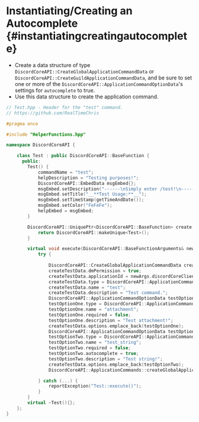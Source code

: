 Instantiating/Creating an Autocomplete {#instantiatingcreatingautocomplete}
============ 
- Create a data structure of type `DiscordCoreAPI::CreateGlobalApplicationCommandData` or `DiscordCoreAPI::CreateGuildApplicationCommandData`, and be sure to set one or more of the `DiscordCoreAPI::ApplicationCommandOptionData`'s settings for `autocomplete` to true.
- Use this data structure to create the application command.

```cpp
// Test.hpp - Header for the "test" command.
// https://github.com/RealTimeChris

#pragma once

#include "HelperFunctions.hpp"

namespace DiscordCoreAPI {

	class Test : public DiscordCoreAPI::BaseFunction {
	  public:
		Test() {
			commandName = "test";
			helpDescription = "Testing purposes!";
			DiscordCoreAPI::EmbedData msgEmbed{};
			msgEmbed.setDescription("------\nSimply enter /test!\n------");
			msgEmbed.setTitle("__**Test Usage:**__");
			msgEmbed.setTimeStamp(getTimeAndDate());
			msgEmbed.setColor("FeFeFe");
			helpEmbed = msgEmbed;
		}

		DiscordCoreAPI::UniquePtr<DiscordCoreAPI::BaseFunction> create() {
			return DiscordCoreAPI::makeUnique<Test>();
		}

		virtual void execute(DiscordCoreAPI::BaseFunctionArguments& newArgs) {
			try {
				
				DiscordCoreAPI::CreateGlobalApplicationCommandData createTestData;
				createTestData.dmPermission = true;
				createTestData.applicationId = newArgs.discordCoreClient->getBotUser().id;
				createTestData.type = DiscordCoreAPI::ApplicationCommandType::Chat_Input;
				createTestData.name = "test";
				createTestData.description = "Test command.";
				DiscordCoreAPI::ApplicationCommandOptionData testOptionOne;
				testOptionOne.type = DiscordCoreAPI::ApplicationCommandOptionType::Attachment;
				testOptionOne.name = "attachment";
				testOptionOne.required = false;
				testOptionOne.description = "Test attachment!";
				createTestData.options.emplace_back(testOptionOne);
				DiscordCoreAPI::ApplicationCommandOptionData testOptionTwo;
				testOptionTwo.type = DiscordCoreAPI::ApplicationCommandOptionType::std::string;
				testOptionTwo.name = "test_string";
				testOptionTwo.required = false;
				testOptionTwo.autocomplete = true;
				testOptionTwo.description = "Test string!";
				createTestData.options.emplace_back(testOptionTwo);
				DiscordCoreAPI::ApplicationCommands::createGlobalApplicationCommandAsync(createTestData).get();

			} catch (...) {
				reportException("Test::execute()");
			}
		}
		virtual ~Test(){};
	};
}
```

